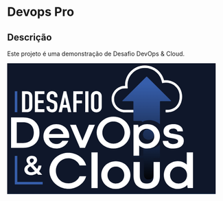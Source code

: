 # Devops Pro

## Descrição
Este projeto é uma demonstração de Desafio DevOps & Cloud.

![Logo do Projeto](devops.png)